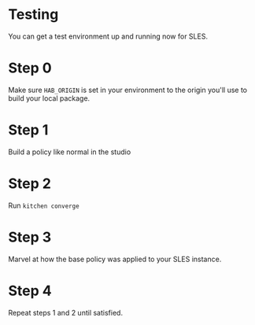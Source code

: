 # Testing

You can get a test environment up and running now for SLES.

# Step 0

Make sure `HAB_ORIGIN` is set in your environment to the origin you'll use to build your local package.

# Step 1

Build a policy like normal in the studio

# Step 2

Run `kitchen converge`

# Step 3

Marvel at how the base policy was applied to your SLES instance.

# Step 4

Repeat steps 1 and 2 until satisfied.
